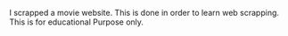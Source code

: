 I scrapped a movie website.
This is done in order to learn web scrapping.
This is for educational Purpose only.
